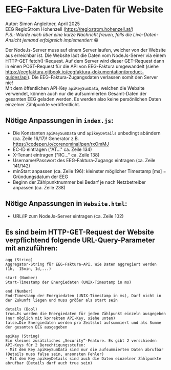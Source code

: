 # EEG-Faktura Live-Daten für Website

Autor: Simon Angleitner, April 2025\
EEG RegioStrom Hohenzell (https://regiostrom.hohenzell.at/) \
_P.S.: Würde mich über eine kurze Nachricht freuen, falls die Live-Daten-Ansicht jemand erfolgreich implementiert_ 😁

Der NodeJs-Server muss auf einem Server laufen, welcher von der Website aus erreichbar ist. Die Website lädt die Daten vom NodeJs-Server via einem HTTP-GET fetch()-Request. Auf dem Server wird dieser GET-Request dann in einen POST-Request für die API von EEG-Faktura umgewandelt (siehe https://eegfaktura.gitbook.io/eegfaktura-dokumentation/product-guides/api). Die EEG-Faktura-Zugangsdaten verlassen somit den Server nie!\
Mit dem öffentlichen API-Key `apiKeySumData`, welchen die Website verwendet, können auch nur die aufsummierten Gesamt-Daten der gesamten EEG geladen werden. Es werden also keine persönlichen Daten einzelner Zählpunkte veröffentlicht.

## Nötige Anpassungen in `index.js`:

* Die Konstanten `apiKeySumData` und `apikeyDetails` unbedingt abändern (ca. Zeile 16/17)!
Generator z.B. https://codepen.io/corenominal/pen/rxOmMJ
* EC-ID eintragen ("AT..." ca. Zeile 134)
* X-Tenant eintragen ("RC..." ca. Zeile 138)
* Username/Passwort des EEG-Faktura-Zugangs eintragen (ca. Zeile 141/142)
* minStart anpassen (ca. Zeile 196): kleinster möglicher Timestamp [ms] = Gründungsdatum der EEG
* Beginn der Zählpunktnummer bei Bedarf je nach Netzbetreiber anpassen (ca. Zeile 238)

## Nötige Anpassungen in `Website.html`:
* URL/IP zum NodeJs-Server eintragen (ca. Zeile 102)


## Es sind beim HTTP-GET-Request der Website verpflichtend folgende URL-Query-Parameter mit anzuführen: 

    agg (String) 
    Aggregator-String für EEG-Faktura-API. Wie Daten aggregiert werden (1h,  15min, 1d,...) 

    start (Number) 
    Start-Timestamp der Energiedaten (UNIX-Timestamp in ms) 

    end (Number) 
    End-Timestamp der Energiedaten (UNIX-Timestamp in ms), Darf nicht in der Zukunft liegen und muss größer als start sein 

    details (Bool) 
    true…Es werden die Energiedaten für jeden Zählpunkt einzeln ausgegeben (nur möglich mit korrektem API-Key, siehe unten) 
    false…Die Energiedaten werden pro Zeitslot aufsummiert und als Summe der gesamten EEG ausgegeben 

    apiKey (String)
    Ein kleines zusätzliches „Security“-Feature. Es gibt 2 verschieden API-Keys für 2 Berechtigungsstufen:
    - Mit dem Key apiKeySumData sind nur die aufsummierten Daten abrufbar (Details muss false sein, ansonsten Fehler)
    - Mit dem Key apikeyDetails sind auch die Daten einzelner Zählpunkte abrufbar (Details darf auch true sein) 
